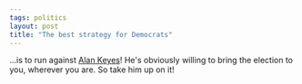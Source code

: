 ```yaml
---
tags: politics
layout: post
title: "The best strategy for Democrats"
---
```




...is to run against <a href="http://www.renewamerica.us/">Alan Keyes</a>! He's obviously willing to bring the election to you, wherever you are. So take him up on it!


